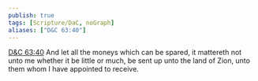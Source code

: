 ```yaml
---
publish: true
tags: [Scripture/DaC, noGraph]
aliases: ["D&C 63:40"]
---
```

[D&C 63:40](https://churchofjesuschrist.org/study/scriptures/dc-testament/dc/63?lang=eng&id=p40#p40) And let all the moneys which can be spared, it mattereth not unto me whether it be little or much, be sent up unto the land of Zion, unto them whom I have appointed to receive.
